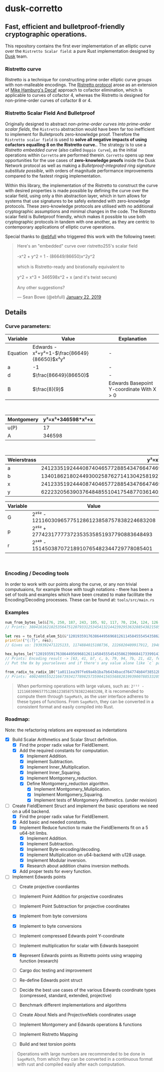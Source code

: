 # dusk-corretto

## Fast, efficient and bulletproof-friendly cryptographic operations.

This repository contains the first ever implementation of an elliptic curve over the `Ristretto Scalar field`: a pure Rust implementation designed by [Dusk](https://dusk.network) team.

### Ristretto curve 

Ristretto is a technique for constructing prime order elliptic curve groups with non-malleable encodings. The [Ristretto protocol](https://ristretto.group/ristretto.html) arose as an extension of [Mike Hamburg's Decaf](https://www.shiftleft.org/papers/decaf/decaf.pdf) approach to cofactor elimination, which is applicable to curves of
cofactor 4, whereas the Ristretto is designed for non-prime-order curves of cofactor 8 or 4.

### Ristretto Scalar Field And Bulletproof

Originally designed to abstract _non-prime-order curves into prime-order scalar fields_, the `Ristretto` abstraction would have been far too inefficient to implement for Bulletproofs zero-knowledge proof. Therefore the `Ristretto scalar field` is used to **solve all negative impacts of using cofactors equalling 8 on the Ristretto curve.**. The strategy is to use a _Ristretto embedded curve_ (also called `Doppio Curve`), as the initial operations within `Corretto` are performed therein. `Corretto` opens up new opportunities for the use cases of **zero-knowledge proofs** inside the Dusk Network protocol as well as making a _Bulletproof-integrated ring signature substitute possible_, with orders of magnitude performance improvements compared to the fastest ringsig implementation.

Within this library, the implementation of the Ristretto to construct the curve with desired properties is made possible by 
defining the curve over the scalar field, using only a thin abstraction layer, which in turn allows for systems that use signatures to be safely extended with zero-knowledge protocols. These zero-knowledge protocols are utilised with no additional cryptographic assumptions and minimal changes in the code. The Ristretto scalar field is Bulletproof friendly, which makes it possible to use both cryptographic protocols in tandem with one another, as they are centric to contemporary applications of elliptic curve operations.

Special thanks to [@ebfull](https://github.com/ebfull) who triggered this work with the following tweet:

<blockquote class="twitter-tweet" data-lang="en"><p lang="en" dir="ltr">Here&#39;s an &quot;embedded&quot; curve over ristretto255&#39;s scalar field<br><br>-x^2 + y^2 = 1 - (86649/86650)x^2y^2<br><br>which is Ristretto-ready and birationally equivalent to<br><br>y^2 = x^3 + 346598x^2 + x (and it&#39;s twist secure)<br><br>Any other suggestions?</p>&mdash; Sean Bowe (@ebfull) <a href="https://twitter.com/ebfull/status/1087571257057406976?ref_src=twsrc%5Etfw">January 22, 2019</a></blockquote>

## Details

### Curve parameters:

| Variable | Value | Explanation |
|--|--|--|
| Equation | Edwards -x²+y²=1-$`\frac{86649}{86650}`$x²y² | -|
| a | -1 | - |
| d | $`\frac{86649}{86650}`$ | - |
| B | $`\frac{8}{9}`$ | Edwards Basepoint Y-coordinate With X > 0 | 

<br/>

| Montgomery | y²=x³+346598*x²+x |
|--|--|
| u(P) | 17 | `u` coordinate of the Montgomery Basepoint, X-coordinate | \
| A | 346598 | |

<br/>

| Weierstrass | y²=x³+ax+b |
|--|--|
| a | 2412335192444087404657728854347664746952372119793302535333983646055108025796 | |
| b | 1340186218024493002587627141304258192751317844329612519629993998710484804961 | |
| x | 2412335192444087404657728854347664746952372119793302535333983646095151532546 | |
| y | 6222320563903764848551041754877036140234555813488015858364752483591799173948 | |

| Variable | Value | Explanation |
|--|--|--|
| G | 2²⁵² - 121160309657751286123858757838224683208 | Curve order |
| p | 2²⁵² + 27742317777372353535851937790883648493 | Prime of the field |
| r | 2²⁴⁹ - 15145038707218910765482344729778085401 | Prime of the Sub-Group |\

<br/>

### Encoding / Decoding tools
In order to work with our points along the curve, or any non trivial computuaions, for example those with tough notations - there has been a set of tools and examples which have been created to make facilitate the Encoding/Decoding processes. These can be found at: `tools/src/main.rs` 

### Examples

```rust
num_from_bytes_le(&[76, 250, 187, 243, 105, 92, 117, 70, 234, 124, 126, 180, 87, 149, 62, 249, 16, 149, 138, 56, 26, 87, 14, 76, 251, 39, 168, 74, 176, 202, 26, 84]);
// Prints: 38041616210253564751207933125345413214423929536328854382158537130491690875468
    
let res = to_field_elem_51(&"1201935917638644956968126114584555454358623906841733991436515590915937358637");
println!("{:?}", res);
// Gives us: [939392471225133, 1174884015108736, 2226020409917912, 1948943783348399, 46747909865470]

hex_bytes_le("120193591763864495696812611458455545435862390684173399143651559091593735863735685683568356835683");
// Prints: Encoding result -> [63, 41, b7, c, b, 79, 94, 7b, 21, d2, fe, 7b, c8, 89, c9, 7f, 76, c8, 9b, a3, 58, 18, 39, a, f2, d2, 7c, 17, ed, 7f, 6, c4, 9d, 44, f3, 7c, 85, c2, 67, e]
// Put the 0x by yourseleves and if there's any value alone like `c` padd it with a 0 on the left like: `0x0c`

from_radix_to_radix_10("1a0111ea397fe69a4b1ba7b6434bacd764774b84f38512bf6730d2a0f6b0f6241eabfffeb153ffffb9feffffffffaaab", 16u32);
// Prints: 4002409555221667393417789825735904156556882819939007885332058136124031650490837864442687629129015664037894272559787

```

> When performing operations with large values, such as: `2²⁵² - 121160309657751286123858757838224683208`, it is recomended to compute them through `SageMath`, as the user interface adheres to these types of functions. From `SageMath`, they can be converted in a consistent format and easily compiled into Rust.

### Roadmap:

Note: the refactoring relations are expressed as indentations


- [x] Build Scalar Arithmetics and Scalar Struct definition.
    - [x] Find the proper radix value for FieldElement.
    - [x] Add the required constants for computation.
      - [x] Implement Addition.
      - [x] implement Subtraction.
      - [x] Implement Inner_Multiplication.
      - [x] Implement Inner_Squaring.
      - [x] Implement Montgomery_reduction.
      - [x] Define Montgomery_reduction algorithm.
        - [x] Implement Montgomery_Muliplication.
        - [x] Implement Montgomery_Squaring.
        - [x] Implement tests of Montgomery Arithmetics. (under revision)
- [ ] Create FieldElement Struct and implement the basic operations we need on a u64 backend.
  - [x] Find the proper radix value for FieldElement.
  - [x] Add basic and needed constants.
  - [x] Implement Reduce function to make the FieldElements fit on a 5 u64-bit limbs.
    - [x] Implement Addition.
    - [x] Implement Subtraction.
    - [x] Implement Byte-encoding/decoding.
    - [x] Implement Multiplication on u64-backend with u128 usage.
    - [x] Implement Modular inversion.
    - [x] Research about addition chains inversion methods.
  - [x] Add proper tests for every function.
- [ ] Implement Edwards points
     - [ ] Create projective coordiantes
     - [ ] Implement Point Addition for projective coordinates
     - [ ] Implement Point Subtraction for projective coordinates
     - [x] Implement from byte conversions
     - [x] Implement to byte conversions
     - [ ] Implement compressed Edwards point Y-coordinate 
     - [ ] Implement multiplication for scalar with Edwards basepoint
    - [x] Represent Edwards points as Ristretto points using wrapping function (research)
    - [ ] Cargo doc testing and improvement
    - [ ] Re-define Edwards point struct
    - [ ] Decide the best use cases of the various Edwards coordinate types (compressed, standard, extended, projective)
    - [ ] Benchmark different implementations and algorithms
    - [ ] Create About Niels and ProjectiveNiels coordinates usage
    - [ ] Implement Montgomery and Edwards operations & functions
    - [ ] Implement Ristretto Mapping
    - [ ] Build and test torsion points
   



  

> Operations with large numbers are recommended to be done in `SageMath`, from which they can be converted in a continuous format with rust and compiled easily after each computation. 
